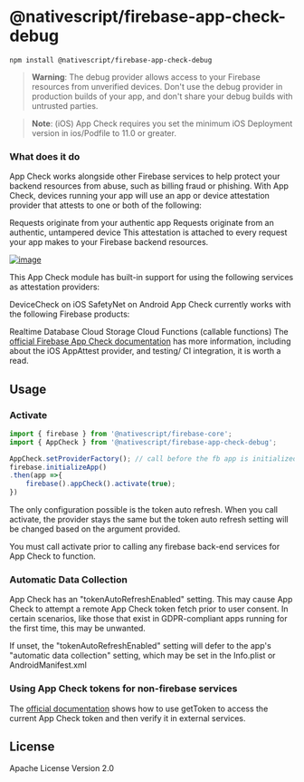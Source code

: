 # @nativescript/firebase-app-check-debug

```cli
npm install @nativescript/firebase-app-check-debug
```

> **Warning**: The debug provider allows access to your Firebase resources from unverified devices. Don't use the debug provider in production builds of your app, and don't share your debug builds with untrusted parties.



> **Note**: (iOS) App Check requires you set the minimum iOS Deployment version in ios/Podfile to 11.0 or greater.


### What does it do

App Check works alongside other Firebase services to help protect your backend resources from abuse, such as billing fraud or phishing. With App Check, devices running your app will use an app or device attestation provider that attests to one or both of the following:

Requests originate from your authentic app
Requests originate from an authentic, untampered device
This attestation is attached to every request your app makes to your Firebase backend resources.

[![image](https://img.youtube.com/vi/Fjj4fmr2t04/hqdefault.jpg)](https://www.youtube.com/watch?v=Fjj4fmr2t04)

This App Check module has built-in support for using the following services as attestation providers:

DeviceCheck on iOS
SafetyNet on Android
App Check currently works with the following Firebase products:

Realtime Database
Cloud Storage
Cloud Functions (callable functions)
The [official Firebase App Check documentation](https://firebase.google.com/docs/app-check) has more information, including about the iOS AppAttest provider, and testing/ CI integration, it is worth a read.

## Usage

### Activate



```ts
import { firebase } from '@nativescript/firebase-core';
import { AppCheck } from '@nativescript/firebase-app-check-debug';

AppCheck.setProviderFactory(); // call before the fb app is initialized 
firebase.initializeApp()
.then(app =>{
    firebase().appCheck().activate(true);
})


```

 The only configuration possible is the token auto refresh. When you call activate, the provider stays the same but the token auto refresh setting will be changed based on the argument provided.

You must call activate prior to calling any firebase back-end services for App Check to function.


### Automatic Data Collection

App Check has an "tokenAutoRefreshEnabled" setting. This may cause App Check to attempt a remote App Check token fetch prior to user consent. In certain scenarios, like those that exist in GDPR-compliant apps running for the first time, this may be unwanted.

If unset, the "tokenAutoRefreshEnabled" setting will defer to the app's "automatic data collection" setting, which may be set in the Info.plist or AndroidManifest.xml


### Using App Check tokens for non-firebase services

The [official documentation](https://firebase.google.com/docs/app-check/web/custom-resource) shows how to use getToken to access the current App Check token and then verify it in external services.

## License

Apache License Version 2.0
